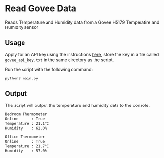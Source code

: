 # Read Govee Data

Reads Temperature and Humidity data from a Govee H5179 Temperatire and Humidity sensor

## Usage

Apply for an API key using the instructions [here](https://developer.govee.com/reference/apply-you-govee-api-key), store the key in a file called `govee_api_key.txt` in the same directory as the script.

Run the script with the following command:

```bash
python3 main.py
```

## Output

The script will output the temperature and humidity data to the console.

```bash
Bedroom Thermometer
Online      : True
Temperature : 21.1°C
Humidity    : 62.0%

Office Thermometer
Online      : True
Temperature : 21.7°C
Humidity    : 57.0%
```
